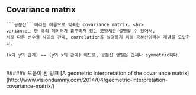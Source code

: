 ## Covariance matrix

    ```공분산```이라는 이름으로 익숙한 covariance matrix. <br>
    variance는 한 축의 데이터가 흩뿌려져 있는 모양새만 설명할 수 있어서, 
    서로 다른 변수들 사이의 관계, correlation을 설명하기 위해 공분산이라는 개념을 도입한다.
    
    (x와 y의 관계) == (y와 x의 관계) 이므로, 공분산 행렬은 언제나 symmetric하다.
    
    

<br>
###### 도움이 된 링크
[A geometric interpretation of the covariance matrix](http://www.visiondummy.com/2014/04/geometric-interpretation-covariance-matrix/)
